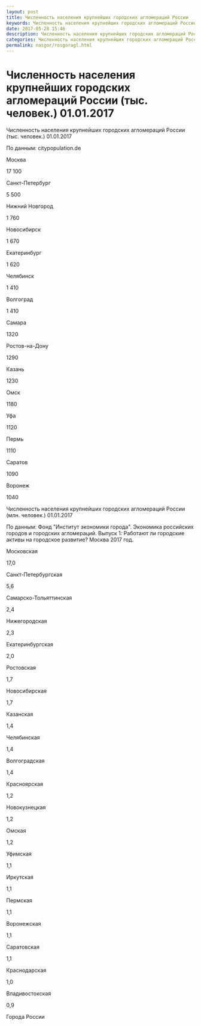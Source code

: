 ```yaml
---
layout: post
title: Численность населения крупнейших городских агломераций России 
keywords: Численность населения крупнейших городских агломераций России
date: 2017-05-28 15:46
description: Численность населения крупнейших городских агломераций России
categories: Численность населения крупнейших городских агломераций России
permalink: nasgor/rosgoragl.html
---
```


# Численность населения крупнейших городских агломераций России (тыс. человек.) 01.01.2017




Численность населения крупнейших городских агломераций России (тыс. человек.) 01.01.2017


По данным: citypopulation.de








Москва


17 100






Санкт-Петербург


5 500






Нижний Новгород


1 760






Новосибирск


1 670






Екатеринбург


1 620






Челябинск


1 410






Волгоград


1 410






Самара


1320






Ростов-на-Дону


1290






Казань


1230






Омск


1180






Уфа


1120






Пермь


1110






Саратов


1090






Воронеж


1040








Численность населения крупнейших городских агломераций России (млн. человек.) 01.01.2017


По данным:  Фонд &#34;Институт экономики города&#34;. Экономика российских городов и городских агломераций. Выпуск 1: Работают ли городские активы на городское развитие? Москва 2017 год.








Московская


17,0






Санкт-Петербургская


5,6






Самарско-Тольяттинская


2,4






Нижегородская


2,3






Екатеринбургская


2,0






Ростовская


1,7






Новосибирская 


1,7






Казанская


1,4






Челябинская


1,4






Волгоградская


1,4






Красноярская


1,2






Новокузнецкая


1,2






Омская


1,2






Уфимская


1,1






Иркутская


1,1






Пермская


1,1






Воронежская


1,1






Саратовская


1,1






Краснодарская


1,0






Владивостокская


0,9






			

Города России
			
			
			
